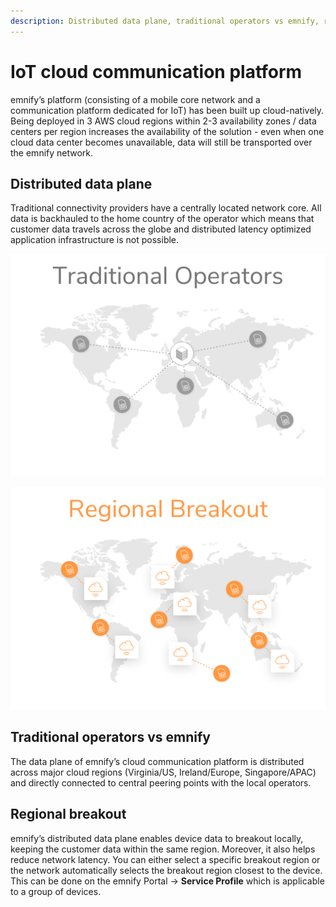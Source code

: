 ```yaml
---
description: Distributed data plane, traditional operators vs emnify, regional breakout
---
```

# IoT cloud communication platform

emnify’s platform (consisting of a mobile core network and a communication platform dedicated for IoT) has been built up cloud-natively.
Being deployed in 3 AWS cloud regions within 2-3 availability zones / data centers per region increases the availability of the solution - even when one cloud data center becomes unavailable, data will still be transported over the emnify network.

## Distributed data plane

Traditional connectivity providers have a centrally located network core.
All data is backhauled to the home country of the operator which means that customer data travels across the globe and distributed latency optimized application infrastructure is not possible.

![Traditional operators](assets/traditional-operators.png)

![emnify](assets/emnify-distributed-plane.png)

## Traditional operators vs emnify

The data plane of emnify’s cloud communication platform is distributed across major cloud regions (Virginia/US, Ireland/Europe, Singapore/APAC) and directly connected to central peering points with the local operators.

## Regional breakout

emnify’s distributed data plane enables device data to breakout locally, keeping the customer data within the same region.
Moreover, it also helps reduce network latency.
You can either select a specific breakout region or the network automatically selects the breakout region closest to the device.
This can be done on the emnify Portal → **Service Profile** which is applicable to a group of devices.

<!-- TODO: Recreate regional.png (Regional Breakout Setting in the emnify Portal) -->
